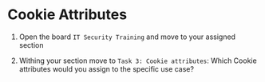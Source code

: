 # Cookie Attributes

1. Open the board `IT Security Training` and move to your assigned section

2. Withing your section move to `Task 3: Cookie attributes`: Which Cookie attributes would you assign to the specific use case?


